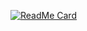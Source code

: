 [![ReadMe Card](https://github-readme-stats.vercel.app/api/?username=eprislac)](https://github.com/eprislac)

<!-- BLOG-POST-LIST:START -->
<!-- BLOG-POST-LIST:END -->
